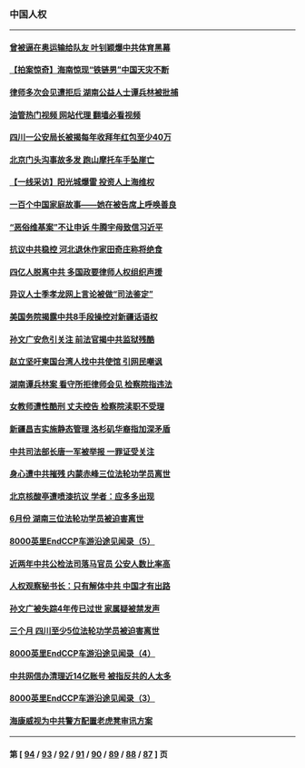 ### 中国人权
---
#### [曾被逼在奥运输给队友 叶钊颖爆中共体育黑幕](../../pages/ncid278/n13811680.md?08291645) 
#### [【拍案惊奇】海南惊现“铁链男”中国天灾不断](../../pages/ncid278/n13810847.md?08291645) 
#### [律师多次会见遭拒后 湖南公益人士谭兵林被批捕](../../pages/ncid278/n13811523.md?08291645) 
#### [油管热门视频 网站代理 翻墙必看视频](http://209.222.30.114:81/youtube.html?08291645)
#### [四川一公安局长被揭每年收拜年红包至少40万](../../pages/ncid278/n13811488.md?08291645) 
#### [北京门头沟事故多发 跑山摩托车手坠崖亡](../../pages/ncid278/n13811392.md?08291645) 
#### [【一线采访】阳光城爆雷 投资人上海维权](../../pages/ncid278/n13810845.md?08291645) 
#### [一百个中国家庭故事——她在被告席上呼唤善良](../../pages/ncid278/n13805472.md?08291645) 
#### [“恶俗维基案”不让申诉 牛腾宇母致信习近平](../../pages/ncid278/n13810855.md?08291645) 
#### [抗议中共稳控 河北退休作家田奇庄称将绝食](../../pages/ncid278/n13810518.md?08291645) 
#### [四亿人脱离中共 多国政要律师人权组织声援](../../pages/ncid278/n13809722.md?08291645) 
#### [异议人士季孝龙网上言论被做“司法鉴定”](../../pages/ncid278/n13809434.md?08291645) 
#### [美国务院揭露中共8手段操控对新疆话语权](../../pages/ncid278/n13809373.md?08291645) 
#### [孙文广安危引关注 前法官揭中共监狱残酷](../../pages/ncid278/n13809359.md?08291645) 
#### [赵立坚吁柬国台湾人找中共使馆 引网民嘲讽](../../pages/ncid278/n13809349.md?08291645) 
#### [湖南谭兵林案 看守所拒律师会见 检察院指违法](../../pages/ncid278/n13809165.md?08291645) 
#### [女教师遭性酷刑 丈夫控告 检察院渎职不受理](../../pages/ncid278/n13808837.md?08291645) 
#### [新疆昌吉实施静态管理 洛杉矶华裔指加深矛盾](../../pages/ncid278/n13808820.md?08291645) 
#### [中共司法部长唐一军被举报 一罪证受关注](../../pages/ncid278/n13808229.md?08291645) 
#### [身心遭中共摧残 内蒙赤峰三位法轮功学员离世](../../pages/ncid278/n13808436.md?08291645) 
#### [北京核酸亭遭喷漆抗议 学者：应多多出现](../../pages/ncid278/n13808352.md?08291645) 
#### [6月份 湖南三位法轮功学员被迫害离世](../../pages/ncid278/n13807730.md?08291645) 
#### [8000英里EndCCP车游沿途见闻录（5）](../../pages/ncid278/n13807745.md?08291645) 
#### [近两年中共公检法司落马官员 公安人数比率高](../../pages/ncid278/n13807094.md?08291645) 
#### [人权观察秘书长：只有解体中共 中国才有出路](../../pages/ncid278/n13807770.md?08291645) 
#### [孙文广被失踪4年传已过世 家属疑被禁发声](../../pages/ncid278/n13807343.md?08291645) 
#### [三个月 四川至少5位法轮功学员被迫害离世](../../pages/ncid278/n13807221.md?08291645) 
#### [8000英里EndCCP车游沿途见闻录（4）](../../pages/ncid278/n13805546.md?08291645) 
#### [中共网信办清理近14亿账号 被指反共的人太多](../../pages/ncid278/n13806772.md?08291645) 
#### [8000英里EndCCP车游沿途见闻录（3）](../../pages/ncid278/n13805468.md?08291645) 
#### [海康威视为中共警方配置老虎凳审讯方案](../../pages/ncid278/n13798469.md?08291645) 

---
#### 第 [ [94](./94.md?08291645) / [93](./93.md?08291645) / [92](./92.md?08291645) / [91](./91.md?08291645) / [90](./90.md?08291645) / [89](./89.md?08291645) / [88](./88.md?08291645) / [87](./87.md?08291645) ] 页
